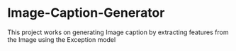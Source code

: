 # Image-Caption-Generator
This project works on generating Image caption by extracting features from the Image using the Exception model

